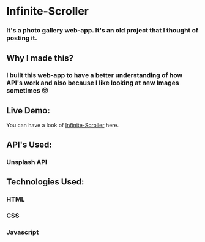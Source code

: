 # Infinite-Scroller

### It's a photo gallery web-app. It's an old project that I thought of posting it.

## Why I made this?

### I built this web-app to have a better understanding of how API's work and also because I like looking at new Images sometimes 😝 

## Live Demo:

You can have a look of <a href="https://siddhant1419.github.io/Infinite-Scroller/">Infinite-Scroller</a> here.

## API's Used:

### Unsplash API

## Technologies Used:

### HTML
### CSS
### Javascript
